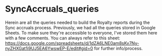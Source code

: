 # SyncAccruals_queries
Herein are all the queries needed to build the Royalty reports during the Sync accruals process. Previously, we had all the queries stored in Google Sheets. To make sure they're accessible to everyone, I've stored them here with a few comments.
You can always refer to this sheet:  https://docs.google.com/spreadsheets/d/1dZA6LNE0am8sKv7Ny-nyZHXGat1i9UJ5EA6YwswEP-E/edit#gid=0 for further info/process.
